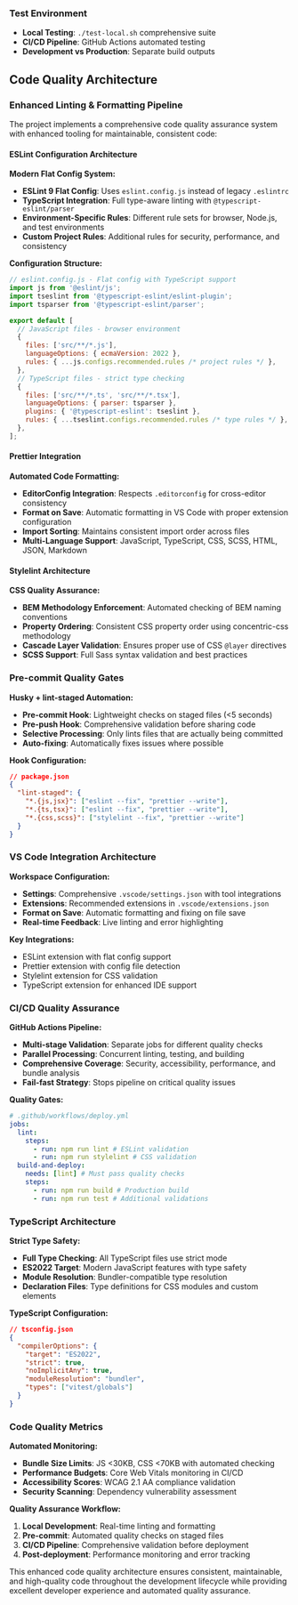 ### Test Environment

- **Local Testing**: `./test-local.sh` comprehensive suite
- **CI/CD Pipeline**: GitHub Actions automated testing
- **Development vs Production**: Separate build outputs

## Code Quality Architecture

### Enhanced Linting & Formatting Pipeline

The project implements a comprehensive code quality assurance system with enhanced tooling for maintainable, consistent code:

#### ESLint Configuration Architecture

**Modern Flat Config System:**

- **ESLint 9 Flat Config**: Uses `eslint.config.js` instead of legacy `.eslintrc`
- **TypeScript Integration**: Full type-aware linting with `@typescript-eslint/parser`
- **Environment-Specific Rules**: Different rule sets for browser, Node.js, and test environments
- **Custom Project Rules**: Additional rules for security, performance, and consistency

**Configuration Structure:**

```javascript
// eslint.config.js - Flat config with TypeScript support
import js from '@eslint/js';
import tseslint from '@typescript-eslint/eslint-plugin';
import tsparser from '@typescript-eslint/parser';

export default [
  // JavaScript files - browser environment
  {
    files: ['src/**/*.js'],
    languageOptions: { ecmaVersion: 2022 },
    rules: { ...js.configs.recommended.rules /* project rules */ },
  },
  // TypeScript files - strict type checking
  {
    files: ['src/**/*.ts', 'src/**/*.tsx'],
    languageOptions: { parser: tsparser },
    plugins: { '@typescript-eslint': tseslint },
    rules: { ...tseslint.configs.recommended.rules /* type rules */ },
  },
];
```

#### Prettier Integration

**Automated Code Formatting:**

- **EditorConfig Integration**: Respects `.editorconfig` for cross-editor consistency
- **Format on Save**: Automatic formatting in VS Code with proper extension configuration
- **Import Sorting**: Maintains consistent import order across files
- **Multi-Language Support**: JavaScript, TypeScript, CSS, SCSS, HTML, JSON, Markdown

#### Stylelint Architecture

**CSS Quality Assurance:**

- **BEM Methodology Enforcement**: Automated checking of BEM naming conventions
- **Property Ordering**: Consistent CSS property order using concentric-css methodology
- **Cascade Layer Validation**: Ensures proper use of CSS `@layer` directives
- **SCSS Support**: Full Sass syntax validation and best practices

### Pre-commit Quality Gates

**Husky + lint-staged Automation:**

- **Pre-commit Hook**: Lightweight checks on staged files (<5 seconds)
- **Pre-push Hook**: Comprehensive validation before sharing code
- **Selective Processing**: Only lints files that are actually being committed
- **Auto-fixing**: Automatically fixes issues where possible

**Hook Configuration:**

```json
// package.json
{
  "lint-staged": {
    "*.{js,jsx}": ["eslint --fix", "prettier --write"],
    "*.{ts,tsx}": ["eslint --fix", "prettier --write"],
    "*.{css,scss}": ["stylelint --fix", "prettier --write"]
  }
}
```

### VS Code Integration Architecture

**Workspace Configuration:**

- **Settings**: Comprehensive `.vscode/settings.json` with tool integrations
- **Extensions**: Recommended extensions in `.vscode/extensions.json`
- **Format on Save**: Automatic formatting and fixing on file save
- **Real-time Feedback**: Live linting and error highlighting

**Key Integrations:**

- ESLint extension with flat config support
- Prettier extension with config file detection
- Stylelint extension for CSS validation
- TypeScript extension for enhanced IDE support

### CI/CD Quality Assurance

**GitHub Actions Pipeline:**

- **Multi-stage Validation**: Separate jobs for different quality checks
- **Parallel Processing**: Concurrent linting, testing, and building
- **Comprehensive Coverage**: Security, accessibility, performance, and bundle analysis
- **Fail-fast Strategy**: Stops pipeline on critical quality issues

**Quality Gates:**

```yaml
# .github/workflows/deploy.yml
jobs:
  lint:
    steps:
      - run: npm run lint # ESLint validation
      - run: npm run stylelint # CSS validation
  build-and-deploy:
    needs: [lint] # Must pass quality checks
    steps:
      - run: npm run build # Production build
      - run: npm run test # Additional validations
```

### TypeScript Architecture

**Strict Type Safety:**

- **Full Type Checking**: All TypeScript files use strict mode
- **ES2022 Target**: Modern JavaScript features with type safety
- **Module Resolution**: Bundler-compatible type resolution
- **Declaration Files**: Type definitions for CSS modules and custom elements

**TypeScript Configuration:**

```json
// tsconfig.json
{
  "compilerOptions": {
    "target": "ES2022",
    "strict": true,
    "noImplicitAny": true,
    "moduleResolution": "bundler",
    "types": ["vitest/globals"]
  }
}
```

### Code Quality Metrics

**Automated Monitoring:**

- **Bundle Size Limits**: JS <30KB, CSS <70KB with automated checking
- **Performance Budgets**: Core Web Vitals monitoring in CI/CD
- **Accessibility Scores**: WCAG 2.1 AA compliance validation
- **Security Scanning**: Dependency vulnerability assessment

**Quality Assurance Workflow:**

1. **Local Development**: Real-time linting and formatting
2. **Pre-commit**: Automated quality checks on staged files
3. **CI/CD Pipeline**: Comprehensive validation before deployment
4. **Post-deployment**: Performance monitoring and error tracking

This enhanced code quality architecture ensures consistent, maintainable, and high-quality code throughout the development lifecycle while providing excellent developer experience and automated quality assurance.
